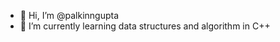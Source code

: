 - 👋 Hi, I’m @palkinngupta
- 🌱 I’m currently learning data structures and algorithm in C++

<!---
palkinngupta/palkinngupta is a ✨ special ✨ repository because its `README.md` (this file) appears on your GitHub profile.
You can click the Preview link to take a look at your changes.
--->

